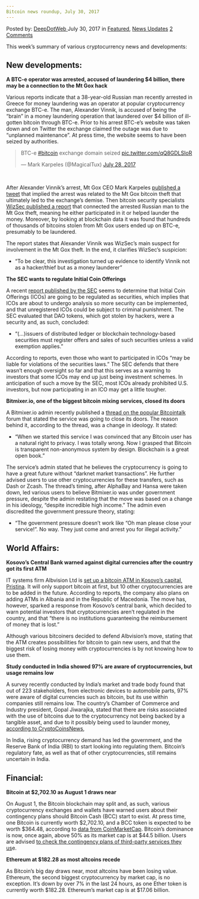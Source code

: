 ```yaml
---
Bitcoin news roundup, July 30, 2017
---
```

<article class="post-listing post-21642 post type-post status-publish format-standard has-post-thumbnail hentry  tag-3676 tag-1778 tag-bitcoin tag-july tag-news tag-roundup">
    <div class="post-inner">
        <span>Posted by: <a href="https://www.deepdotweb.com/author/admin/" title="">DeepDotWeb </a></span>
    <span>July 30, 2017</span>
    <span>in <a href="https://www.deepdotweb.com/category/deepdot-news/" rel="category tag">Featured</a>, <a href="https://www.deepdotweb.com/category/news-updates/" rel="category tag">News Updates</a></span>
    <span><a href="https://www.deepdotweb.com/2017/07/30/bitcoin-news-roundup-july-30-2017/#comments">2 Comments</a></span>
    </p>
    <div class="clear"></div>
    <div class="entry">
    <p>This week’s summary of various cryptocurrency news and developments:</p>
    <h2>New developments:</h2>
    <p><strong>A BTC-e operator was arrested, accused of laundering $4 billion, there may be a connection to the Mt Gox hack</strong></p>
    <p>Various reports indicate that a 38-year-old Russian man recently arrested in Greece for money laundering was an operator at popular cryptocurrency exchange BTC-e. The man, Alexander Vinnik, is accused of being the “brain” in a money laundering operation that laundered over $4 billion of ill-gotten bitcoin through BTC-e. Prior to his arrest BTC-e’s website was taken down and on Twitter the exchange claimed the outage was due to “unplanned maintenance”. At press time, the website seems to have been seized by authorities.</p>
    <blockquote class="twitter-tweet" data-width="550">
    <p lang="en" dir="ltr">BTC-e <a href="https://twitter.com/hashtag/bitcoin?src=hash">#bitcoin</a> exchange domain seized <a href="https://t.co/qQ8GDLSIoR">pic.twitter.com/qQ8GDLSIoR</a></p>
    <p>&mdash; Mark Karpeles (@MagicalTux) <a href="https://twitter.com/MagicalTux/status/891081767972556800">July 28, 2017</a></p></blockquote>
    <p><script async src="//platform.twitter.com/widgets.js" charset="utf-8"></script></p>
    <p>&nbsp;</p>
    <p>After Alexander Vinnik’s arrest, Mt Gox CEO Mark Karpeles <a href="https://twitter.com/MagicalTux/status/890251940306632704">published a tweet</a> that implied the arrest was related to the Mt Gox bitcoin theft that ultimately led to the exchange’s demise. Then bitcoin security specialists <a href="http://blog.wizsec.jp/2017/07/breaking-open-mtgox-1.html">WizSec published a report</a> that connected the arrested Russian man to the Mt Gox theft, meaning he either participated in it or helped launder the money. Moreover, by looking at blockchain data it was found that hundreds of thousands of bitcoins stolen from Mt Gox users ended up on BTC-e, presumably to be laundered.</p>
    <p>The report states that Alexander Vinnik was WizSec’s main suspect for involvement in the Mt Gox theft. In the end, it clarifies WizSec’s suspicion:</p>
    <ul>
    <li>“To be clear, this investigation turned up evidence to identify Vinnik not as a hacker/thief but as a money launderer”</li>
    </ul>
    <p><strong>The SEC wants to regulate Initial Coin Offerings</strong></p>
    <p>A recent <a href="https://www.sec.gov/news/press-release/2017-131">report published by the SEC</a> seems to determine that Initial Coin Offerings (ICOs) are going to be regulated as securities, which implies that ICOs are about to undergo analysis so more security can be implemented, and that unregistered ICOs could be subject to criminal punishment. The SEC evaluated that DAO tokens, which got stolen by hackers, were a security and, as such, concluded:</p>
    <ul>
    <li>“(…)issuers of distributed ledger or blockchain technology-based securities must register offers and sales of such securities unless a valid exemption applies.”</li>
    </ul>
    <p>According to reports, even those who want to participated in ICOs “may be liable for violations of the securities laws.” The SEC defends that there wasn’t enough oversight so far and that this serves as a warning to investors that some ICOs may end up just being investment schemes. In anticipation of such a move by the SEC, most ICOs already prohibited U.S. investors, but now participating in an ICO may get a little tougher.</p>
    <p><strong>Bitmixer.io, one of the biggest bitcoin mixing services, closed its doors</strong></p>
    <p>A Bitmixer.io admin recently published a <a href="https://bitcointalk.org/index.php?topic=2042470.0">thread on the popular Bitcointalk</a> forum that stated the service was going to close its doors. The reason behind it, according to the thread, was a change in ideology. It stated:</p>
    <ul>
    <li>“When we started this service I was convinced that any Bitcoin user has a natural right to privacy. I was totally wrong. Now I grasped that Bitcoin is transparent non-anonymous system by design. Blockchain is a great open book.”</li>
    </ul>
    <p>The service’s admin stated that he believes the cryptocurrency is going to have a great future without “darknet market transactions”. He further advised users to use other cryptocurrencies for these transfers, such as Dash or Zcash. The thread’s timing, after AlphaBay and Hansa were taken down, led various users to believe Bitmixer.io was under government pressure, despite the admin restating that the move was based on a change in his ideology, “despite incredible high income.” The admin even discredited the government pressure theory, stating:</p>
    <ul>
    <li>“The government pressure doesn&#8217;t work like &#8220;Oh man please close your service!&#8221;. No way. They just come and arrest you for illegal activity.”</li>
    </ul>
    <h2>World Affairs:</h2>
    <p><strong>Kosovo’s Central Bank warned against digital currencies after the country got its first ATM</strong></p>
    <p>IT systems firm Albvision Ltd is <a href="https://www.coindesk.com/kosovos-first-bitcoin-atm-sparks-central-bank-warning/"> set up a bitcoin ATM in Kosovo’s capital, Pristina</a>. It will only support bitcoin at first, but 10 other cryptocurrencies are to be added in the future. According to reports, the company also plans on adding ATMs in Albania and in the Republic of Macedonia. The move has, however, sparked a response from Kosovo’s central bank, which decided to warn potential investors that cryptocurrencies aren’t regulated in the country, and that “there is no institutions guaranteeing the reimbursement of money that is lost.”</p>
    <p>Although various bitcoiners decided to defend Albvision’s move, stating that the ATM creates possibilities for bitcoin to gain new users, and that the biggest risk of losing money with cryptocurrencies is by not knowing how to use them.</p>
    <p><strong>Study conducted in India showed 97% are aware of cryptocurrencies, but usage remains low</strong></p>
    <p>A survey recently conducted by India’s market and trade body found that out of 223 stakeholders, from electronic devices to automobile parts, 97% were aware of digital currencies such as bitcoin, but its use within companies still remains low. The country’s Chamber of Commerce and Industry president, Gopal Jiwarajka, stated that there are risks associated with the use of bitcoins due to the cryptocurrency not being backed by a tangible asset, and due to it possibly being used to launder money, <a href="https://www.cryptocoinsnews.com/indian-trade-survey-97-aware-of-bitcoin-but-use-of-the-cryptocurrency-remains-low/">according to CryptoCoinsNews</a>,</p>
    <p>In India, rising cryptocurrency demand has led the government, and the Reserve Bank of India (RBI) to start looking into regulating them. Bitcoin’s regulatory fate, as well as that of other cryptocurrencies, still remains uncertain in India.</p>
    <h2>Financial:</h2>
    <p><strong>Bitcoin at $2,702.10 as August 1 draws near</strong></p>
    <p>On August 1, the Bitcoin blockchain may split and, as such, various cryptocurrency exchanges and wallets have warned users about their contingency plans should Bitcoin Cash (BCC) start to exist. At press time, one Bitcoin is currently worth $2,702.10, and a BCC token is expected to be worth $364.48, according to <a href="https://coinmarketcap.com/currencies/bitcoin-cash/">data from CoinMarketCap</a>. Bitcoin’s dominance is now, once again, above 50% as its market cap is at $44.5 billion. Users are advised <a href="https://news.bitcoin.com/how-exchanges-plan-to-deal-with-a-possible-august-1-fork/">to check the contingency plans of third-party services they us</a>e.</p>
    <p><strong>Ethereum at $182.28 as most altcoins recede</strong></p>
    <p>As Bitcoin’s big day draws near, most altcoins have been losing value. Ethereum, the second biggest cryptocurrency by market cap, is no exception. It’s down by over 7% in the last 24 hours, as one Ether token is currently worth $182.28. Ethereum’s market cap is at $17.06 billion.</p>
    </div>
    <span style="display:none"><a href="https://www.deepdotweb.com/tag/2017/" rel="tag">2017</a> <a href="https://www.deepdotweb.com/tag/30/" rel="tag">30</a> <a href="https://www.deepdotweb.com/tag/bitcoin/" rel="tag">bitcoin</a> <a href="https://www.deepdotweb.com/tag/july/" rel="tag">july</a> <a href="https://www.deepdotweb.com/tag/news/" rel="tag">news</a> <a href="https://www.deepdotweb.com/tag/roundup/" rel="tag">roundup</a></span> <span style="display:none" class="updated">2017-07-30</span>
    <div style="display:none" class="vcard author" itemprop="author" itemscope itemtype="http://schema.org/Person"><strong class="fn" itemprop="name"><a href="https://www.deepdotweb.com/author/admin/" title="Posts by DeepDotWeb" rel="author">DeepDotWeb</a></strong></div>
    </div>
</article>

